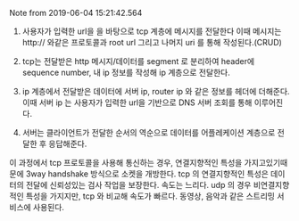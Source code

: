 Note from 2019-06-04 15:21:42.564


1. 사용자가 입력한 url을 을 바탕으로 tcp 계층에 메시지를 전달한다
  이때 메시지는 http://  와같은 프로토콜과 root url 그리고 나머지 uri 를 통해 작성된다.(CRUD)

2. tcp는 전달받은 http 메시지/데이터를 segment 로 분리하여 header에 sequence number, 내 ip 정보를 작성해 ip 계층으로 전달한다.

3. ip 계층에서 전달받은 데이터에 서버 ip, router ip 와 같은 정보를 헤더에 더해준다. 이때 서버 ip 는 사용자가 입력한 url을 기반으로 DNS 서버 조회를 통해 이루어진다. 

4. 서버는 클라이언트가 전달한 순서의 역순으로 데이터를 어플레케이션 계층으로 전달한 후 응답해준다.

이 과정에서 tcp 프로토콜을 사용해 통신하는 경우, 연결지향적인 특성을 가지고있기때문에 3way handshake 방식으로 소켓을 개방한다. 
tcp 의 연결지향적인 특성은 데이터의 전달에 신뢰성있는 검사 작업을 보장한다. 속도는 느리다.
udp 의 경우 비연결지향적인 특성을 가지지만, tcp 와 비교해 속도가 빠르다. 동영상, 음악과 같은 스트리밍 서비스에 사용된다. 